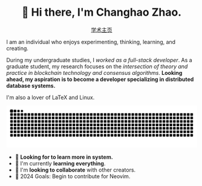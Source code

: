<div align="center">

# 👋 Hi there, I'm Changhao Zhao.

[学术主页](https://buyudarenc.github.io/)

</div>

I am an individual who enjoys experimenting, thinking, learning, and creating.

During my undergraduate studies, I _worked as a full-stack developer_.
As a graduate student, my research focuses on the
_intersection of theory and practice in blockchain technology and consensus algorithms_.
**Looking ahead, my aspiration is to become a developer specializing in distributed database systems.**

I'm also a lover of LaTeX and Linux.

<picture>
  <source media="(prefers-color-scheme: dark)" srcset="https://github.com/BuyudarenC/BuyudarenC/raw/output/github-snake-dark.svg">
  <source media="(prefers-color-scheme: light)" srcset="https://github.com/BuyudarenC/BuyudarenC/raw/output/github-snake.svg">
  <img alt="snk" src="https://github.com/BuyudarenC/BuyudarenC/raw/output/github-snake.svg">
</picture>

- :telescope: **Looking for to learn more in system.**
- :seedling: I'm currently **learning everything**.
- :handshake: I'm **looking to collaborate** with other creators.
- :goal_net: 2024 Goals: Begin to contribute for Neovim.

<div align="center">

</div>
